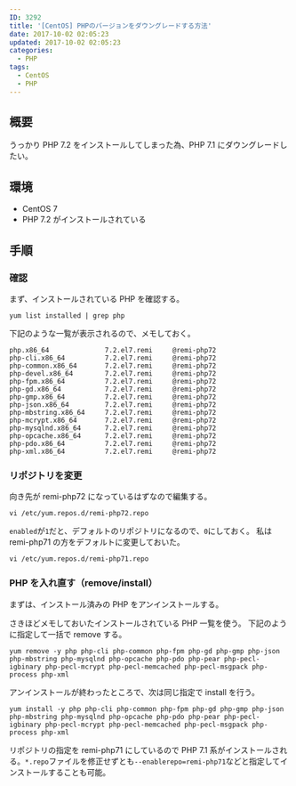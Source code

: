 ```yaml
---
ID: 3292
title: '[CentOS] PHPのバージョンをダウングレードする方法'
date: 2017-10-02 02:05:23
updated: 2017-10-02 02:05:23
categories:
  - PHP
tags:
  - CentOS
  - PHP
---
```


## 概要

うっかり PHP 7.2 をインストールしてしまった為、PHP 7.1 にダウングレードしたい。

## 環境

- CentOS 7
- PHP 7.2 がインストールされている

## 手順

### 確認

まず、インストールされている PHP を確認する。

```
yum list installed | grep php
```

下記のような一覧が表示されるので、メモしておく。

```
php.x86_64              7.2.el7.remi     @remi-php72
php-cli.x86_64          7.2.el7.remi     @remi-php72
php-common.x86_64       7.2.el7.remi     @remi-php72
php-devel.x86_64        7.2.el7.remi     @remi-php72
php-fpm.x86_64          7.2.el7.remi     @remi-php72
php-gd.x86_64           7.2.el7.remi     @remi-php72
php-gmp.x86_64          7.2.el7.remi     @remi-php72
php-json.x86_64         7.2.el7.remi     @remi-php72
php-mbstring.x86_64     7.2.el7.remi     @remi-php72
php-mcrypt.x86_64       7.2.el7.remi     @remi-php72
php-mysqlnd.x86_64      7.2.el7.remi     @remi-php72
php-opcache.x86_64      7.2.el7.remi     @remi-php72
php-pdo.x86_64          7.2.el7.remi     @remi-php72
php-xml.x86_64          7.2.el7.remi     @remi-php72
```

### リポジトリを変更

向き先が remi-php72 になっているはずなので編集する。

```
vi /etc/yum.repos.d/remi-php72.repo
```

`enabled`が`1`だと、デフォルトのリポジトリになるので、`0`にしておく。
私は remi-php71 の方をデフォルトに変更しておいた。

```
vi /etc/yum.repos.d/remi-php71.repo
```

### PHP を入れ直す（remove/install）

まずは、インストール済みの PHP をアンインストールする。

さきほどメモしておいたインストールされている PHP 一覧を使う。
下記のように指定して一括で remove する。

```
yum remove -y php php-cli php-common php-fpm php-gd php-gmp php-json php-mbstring php-mysqlnd php-opcache php-pdo php-pear php-pecl-igbinary php-pecl-mcrypt php-pecl-memcached php-pecl-msgpack php-process php-xml
```

アンインストールが終わったところで、次は同じ指定で install を行う。

```
yum install -y php php-cli php-common php-fpm php-gd php-gmp php-json php-mbstring php-mysqlnd php-opcache php-pdo php-pear php-pecl-igbinary php-pecl-mcrypt php-pecl-memcached php-pecl-msgpack php-process php-xml
```

リポジトリの指定を remi-php71 にしているので PHP 7.1 系がインストールされる。`*.repo`ファイルを修正せずとも`--enablerepo=remi-php71`などと指定してインストールすることも可能。
